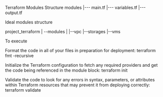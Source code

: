 Terraform Modules Structure
modules
|--- main.tf
|--- variables.tf
|--- output.tf

Ideal modules structure

project_terraform
|
--modules
   |
   |--vpc
   |--storages
   |--vms


To execute

Format the code in all of your files in preparation for deployment:
terraform fmt -recursive

Initialize the Terraform configuration to fetch any required providers and get the code being referenced in the module block:
terraform init

Validate the code to look for any errors in syntax, parameters, or attributes within Terraform resources that may prevent it from deploying correctly:
terraform validate
